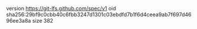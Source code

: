 version https://git-lfs.github.com/spec/v1
oid sha256:29bf9c0cbb40c6fbb3247d1301c03ebdfd7b1f6d4ceea9ab7f697d4696ee3a8a
size 382
